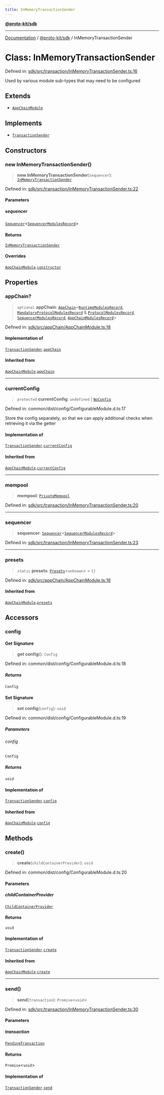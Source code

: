 ```yaml
---
title: InMemoryTransactionSender
---
```


[**@proto-kit/sdk**](../README.md)

***

[Documentation](../../../README.md) / [@proto-kit/sdk](../README.md) / InMemoryTransactionSender

# Class: InMemoryTransactionSender

Defined in: [sdk/src/transaction/InMemoryTransactionSender.ts:16](https://github.com/proto-kit/framework/blob/b953c754e500c62f01fbbd6d09adfb2f5577269d/packages/sdk/src/transaction/InMemoryTransactionSender.ts#L16)

Used by various module sub-types that may need to be configured

## Extends

- [`AppChainModule`](AppChainModule.md)

## Implements

- [`TransactionSender`](../interfaces/TransactionSender.md)

## Constructors

### new InMemoryTransactionSender()

> **new InMemoryTransactionSender**(`sequencer`): [`InMemoryTransactionSender`](InMemoryTransactionSender.md)

Defined in: [sdk/src/transaction/InMemoryTransactionSender.ts:22](https://github.com/proto-kit/framework/blob/b953c754e500c62f01fbbd6d09adfb2f5577269d/packages/sdk/src/transaction/InMemoryTransactionSender.ts#L22)

#### Parameters

##### sequencer

[`Sequencer`](../../sequencer/classes/Sequencer.md)\<[`SequencerModulesRecord`](../../sequencer/type-aliases/SequencerModulesRecord.md)\>

#### Returns

[`InMemoryTransactionSender`](InMemoryTransactionSender.md)

#### Overrides

[`AppChainModule`](AppChainModule.md).[`constructor`](AppChainModule.md#constructors)

## Properties

### appChain?

> `optional` **appChain**: [`AppChain`](AppChain.md)\<[`RuntimeModulesRecord`](../../module/type-aliases/RuntimeModulesRecord.md), [`MandatoryProtocolModulesRecord`](../../protocol/type-aliases/MandatoryProtocolModulesRecord.md) & [`ProtocolModulesRecord`](../../protocol/type-aliases/ProtocolModulesRecord.md), [`SequencerModulesRecord`](../../sequencer/type-aliases/SequencerModulesRecord.md), [`AppChainModulesRecord`](../type-aliases/AppChainModulesRecord.md)\>

Defined in: [sdk/src/appChain/AppChainModule.ts:18](https://github.com/proto-kit/framework/blob/b953c754e500c62f01fbbd6d09adfb2f5577269d/packages/sdk/src/appChain/AppChainModule.ts#L18)

#### Implementation of

[`TransactionSender`](../interfaces/TransactionSender.md).[`appChain`](../interfaces/TransactionSender.md#appchain)

#### Inherited from

[`AppChainModule`](AppChainModule.md).[`appChain`](AppChainModule.md#appchain)

***

### currentConfig

> `protected` **currentConfig**: `undefined` \| [`NoConfig`](../../common/type-aliases/NoConfig.md)

Defined in: common/dist/config/ConfigurableModule.d.ts:17

Store the config separately, so that we can apply additional
checks when retrieving it via the getter

#### Implementation of

[`TransactionSender`](../interfaces/TransactionSender.md).[`currentConfig`](../interfaces/TransactionSender.md#currentconfig)

#### Inherited from

[`AppChainModule`](AppChainModule.md).[`currentConfig`](AppChainModule.md#currentconfig)

***

### mempool

> **mempool**: [`PrivateMempool`](../../sequencer/classes/PrivateMempool.md)

Defined in: [sdk/src/transaction/InMemoryTransactionSender.ts:20](https://github.com/proto-kit/framework/blob/b953c754e500c62f01fbbd6d09adfb2f5577269d/packages/sdk/src/transaction/InMemoryTransactionSender.ts#L20)

***

### sequencer

> **sequencer**: [`Sequencer`](../../sequencer/classes/Sequencer.md)\<[`SequencerModulesRecord`](../../sequencer/type-aliases/SequencerModulesRecord.md)\>

Defined in: [sdk/src/transaction/InMemoryTransactionSender.ts:23](https://github.com/proto-kit/framework/blob/b953c754e500c62f01fbbd6d09adfb2f5577269d/packages/sdk/src/transaction/InMemoryTransactionSender.ts#L23)

***

### presets

> `static` **presets**: [`Presets`](../../common/type-aliases/Presets.md)\<`unknown`\> = `{}`

Defined in: [sdk/src/appChain/AppChainModule.ts:16](https://github.com/proto-kit/framework/blob/b953c754e500c62f01fbbd6d09adfb2f5577269d/packages/sdk/src/appChain/AppChainModule.ts#L16)

#### Inherited from

[`AppChainModule`](AppChainModule.md).[`presets`](AppChainModule.md#presets)

## Accessors

### config

#### Get Signature

> **get** **config**(): `Config`

Defined in: common/dist/config/ConfigurableModule.d.ts:18

##### Returns

`Config`

#### Set Signature

> **set** **config**(`config`): `void`

Defined in: common/dist/config/ConfigurableModule.d.ts:19

##### Parameters

###### config

`Config`

##### Returns

`void`

#### Implementation of

[`TransactionSender`](../interfaces/TransactionSender.md).[`config`](../interfaces/TransactionSender.md#config)

#### Inherited from

[`AppChainModule`](AppChainModule.md).[`config`](AppChainModule.md#config)

## Methods

### create()

> **create**(`childContainerProvider`): `void`

Defined in: common/dist/config/ConfigurableModule.d.ts:20

#### Parameters

##### childContainerProvider

[`ChildContainerProvider`](../../common/interfaces/ChildContainerProvider.md)

#### Returns

`void`

#### Implementation of

[`TransactionSender`](../interfaces/TransactionSender.md).[`create`](../interfaces/TransactionSender.md#create)

#### Inherited from

[`AppChainModule`](AppChainModule.md).[`create`](AppChainModule.md#create)

***

### send()

> **send**(`transaction`): `Promise`\<`void`\>

Defined in: [sdk/src/transaction/InMemoryTransactionSender.ts:30](https://github.com/proto-kit/framework/blob/b953c754e500c62f01fbbd6d09adfb2f5577269d/packages/sdk/src/transaction/InMemoryTransactionSender.ts#L30)

#### Parameters

##### transaction

[`PendingTransaction`](../../sequencer/classes/PendingTransaction.md)

#### Returns

`Promise`\<`void`\>

#### Implementation of

[`TransactionSender`](../interfaces/TransactionSender.md).[`send`](../interfaces/TransactionSender.md#send)
